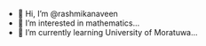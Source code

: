 - 👋 Hi, I’m @rashmikanaveen
- 👀 I’m interested in mathematics...
- 🌱 I’m currently learning University of Moratuwa...
<!--- 💞️ I’m looking to collaborae on ...
- 📫 How to reach me ...--->

<!---
rashmikanaveen/rashmikanaveen is a ✨ special ✨ repository because its `README.md` (this file) appears on your GitHub profile.
You can click the Preview link to take a look at your changes.
--->
